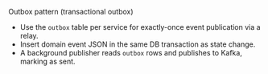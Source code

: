 Outbox pattern (transactional outbox)

- Use the `outbox` table per service for exactly-once event publication via a relay.
- Insert domain event JSON in the same DB transaction as state change.
- A background publisher reads `outbox` rows and publishes to Kafka, marking as sent.

